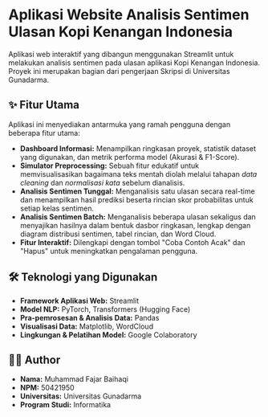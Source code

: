 # Aplikasi Website Analisis Sentimen Ulasan Kopi Kenangan Indonesia

Aplikasi web interaktif yang dibangun menggunakan Streamlit untuk melakukan analisis sentimen pada ulasan aplikasi Kopi Kenangan Indonesia. Proyek ini merupakan bagian dari pengerjaan Skripsi di Universitas Gunadarma.

## ✨ Fitur Utama

Aplikasi ini menyediakan antarmuka yang ramah pengguna dengan beberapa fitur utama:

* **Dashboard Informasi:** Menampilkan ringkasan proyek, statistik dataset yang digunakan, dan metrik performa model (Akurasi & F1-Score).
* **Simulator Preprocessing:** Sebuah fitur edukatif untuk memvisualisasikan bagaimana teks mentah diolah melalui tahapan *data cleaning* dan *normalisasi kata* sebelum dianalisis.
* **Analisis Sentimen Tunggal:** Menganalisis satu ulasan secara real-time dan menampilkan hasil prediksi beserta rincian skor probabilitas untuk setiap kelas sentimen.
* **Analisis Sentimen Batch:** Menganalisis beberapa ulasan sekaligus dan menyajikan hasilnya dalam bentuk dasbor ringkasan, lengkap dengan diagram distribusi sentimen, tabel rincian, dan Word Cloud.
* **Fitur Interaktif:** Dilengkapi dengan tombol "Coba Contoh Acak" dan "Hapus" untuk meningkatkan pengalaman pengguna.

## 🛠️ Teknologi yang Digunakan

* **Framework Aplikasi Web:** Streamlit
* **Model NLP:** PyTorch, Transformers (Hugging Face)
* **Pra-pemrosesan & Analisis Data:** Pandas
* **Visualisasi Data:** Matplotlib, WordCloud
* **Lingkungan & Pelatihan Model:** Google Colaboratory

## 👨‍💻 Author

* **Nama:** Muhammad Fajar Baihaqi
* **NPM:** 50421950
* **Universitas:** Universitas Gunadarma
* **Program Studi:** Informatika
